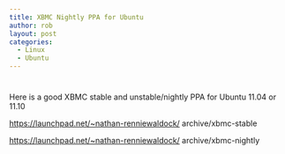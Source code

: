 ```yaml
---
title: XBMC Nightly PPA for Ubuntu
author: rob
layout: post
categories:
  - Linux
  - Ubuntu
---
```

# 

Here is a good XBMC stable and unstable/nightly PPA for Ubuntu 11.04 or 11.10 

https://launchpad.net/~nathan-renniewaldock/ archive/xbmc-stable

https://launchpad.net/~nathan-renniewaldock/ archive/xbmc-nightly